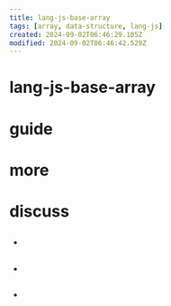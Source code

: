 ```yaml
---
title: lang-js-base-array
tags: [array, data-structure, lang-js]
created: 2024-09-02T06:46:29.105Z
modified: 2024-09-02T06:46:42.529Z
---
```


# lang-js-base-array

# guide

# more

# discuss

- ## 

- ## 

- ## 
